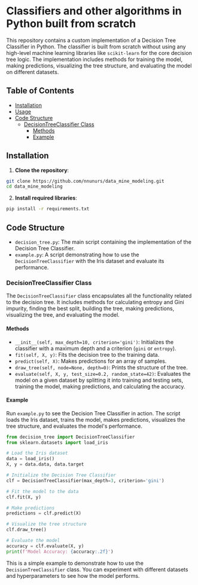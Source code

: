 # Classifiers and other algorithms in Python built from scratch

This repository contains a custom implementation of a Decision Tree Classifier in Python. The classifier is built from scratch without using any high-level machine learning libraries like `scikit-learn` for the core decision tree logic. The implementation includes methods for training the model, making predictions, visualizing the tree structure, and evaluating the model on different datasets.

## Table of Contents

- [Installation](#installation)
- [Usage](#usage)
- [Code Structure](#code-structure)
  - [DecisionTreeClassifier Class](#decisiontreeclassifier-class)
    - [Methods](#methods)
    - [Example](#example)

## Installation

1. **Clone the repository**:

```bash
git clone https://github.com/nnunurs/data_mine_modeling.git
cd data_mine_modeling
```

2. **Install required libraries**:
```bash
pip install -r requirements.txt
```

## Code Structure

- `decision_tree.py`: The main script containing the implementation of the Decision Tree Classifier.
- `example.py`: A script demonstrating how to use the `DecisionTreeClassifier` with the Iris dataset and evaluate its performance.

### DecisionTreeClassifier Class

The `DecisionTreeClassifier` class encapsulates all the functionality related to the decision tree. It includes methods for calculating entropy and Gini impurity, finding the best split, building the tree, making predictions, visualizing the tree, and evaluating the model.

#### Methods

- `__init__(self, max_depth=10, criterion='gini')`: Initializes the classifier with a maximum depth and a criterion (`gini` or `entropy`).
- `fit(self, X, y)`: Fits the decision tree to the training data.
- `predict(self, X)`: Makes predictions for an array of samples.
- `draw_tree(self, node=None, depth=0)`: Prints the structure of the tree.
- `evaluate(self, X, y, test_size=0.2, random_state=42)`: Evaluates the model on a given dataset by splitting it into training and testing sets, training the model, making predictions, and calculating the accuracy.

#### Example

Run `example.py` to see the Decision Tree Classifier in action. The script loads the Iris dataset, trains the model, makes predictions, visualizes the tree structure, and evaluates the model's performance.

```python
from decision_tree import DecisionTreeClassifier
from sklearn.datasets import load_iris

# Load the Iris dataset
data = load_iris()
X, y = data.data, data.target

# Initialize the Decision Tree Classifier
clf = DecisionTreeClassifier(max_depth=3, criterion='gini')

# Fit the model to the data
clf.fit(X, y)

# Make predictions
predictions = clf.predict(X)

# Visualize the tree structure
clf.draw_tree()

# Evaluate the model
accuracy = clf.evaluate(X, y)
print(f'Model Accuracy: {accuracy:.2f}')
```

This is a simple example to demonstrate how to use the `DecisionTreeClassifier` class. You can experiment with different datasets and hyperparameters to see how the model performs.